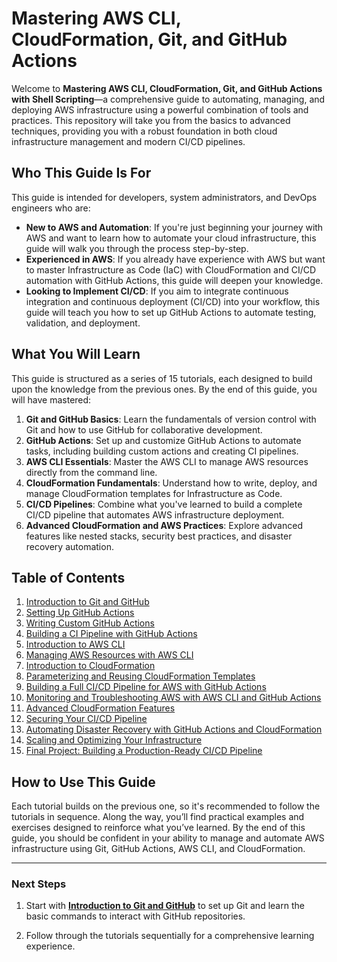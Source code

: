 # Mastering AWS CLI, CloudFormation, Git, and GitHub Actions

Welcome to **Mastering AWS CLI, CloudFormation, Git, and GitHub Actions with Shell Scripting**—a comprehensive guide to automating, managing, and deploying AWS infrastructure using a powerful combination of tools and practices. This repository will take you from the basics to advanced techniques, providing you with a robust foundation in both cloud infrastructure management and modern CI/CD pipelines.

## Who This Guide Is For

This guide is intended for developers, system administrators, and DevOps engineers who are:

- **New to AWS and Automation**: If you're just beginning your journey with AWS and want to learn how to automate your cloud infrastructure, this guide will walk you through the process step-by-step.
- **Experienced in AWS**: If you already have experience with AWS but want to master Infrastructure as Code (IaC) with CloudFormation and CI/CD automation with GitHub Actions, this guide will deepen your knowledge.
- **Looking to Implement CI/CD**: If you aim to integrate continuous integration and continuous deployment (CI/CD) into your workflow, this guide will teach you how to set up GitHub Actions to automate testing, validation, and deployment.

## What You Will Learn

This guide is structured as a series of 15 tutorials, each designed to build upon the knowledge from the previous ones. By the end of this guide, you will have mastered:

1. **Git and GitHub Basics**: Learn the fundamentals of version control with Git and how to use GitHub for collaborative development.
2. **GitHub Actions**: Set up and customize GitHub Actions to automate tasks, including building custom actions and creating CI pipelines.
3. **AWS CLI Essentials**: Master the AWS CLI to manage AWS resources directly from the command line.
4. **CloudFormation Fundamentals**: Understand how to write, deploy, and manage CloudFormation templates for Infrastructure as Code.
5. **CI/CD Pipelines**: Combine what you've learned to build a complete CI/CD pipeline that automates AWS infrastructure deployment.
6. **Advanced CloudFormation and AWS Practices**: Explore advanced features like nested stacks, security best practices, and disaster recovery automation.

## Table of Contents

1. [Introduction to Git and GitHub](aws-cli-cloudformation-github-actions/tutorials/01-introduction-to-git-and-github.md)
2. [Setting Up GitHub Actions](aws-cli-cloudformation-github-actions/tutorials/02-setting-up-github-actions.md)
3. [Writing Custom GitHub Actions](aws-cli-cloudformation-github-actions/tutorials/03-writing-custom-github-actions.md)
4. [Building a CI Pipeline with GitHub Actions](aws-cli-cloudformation-github-actions/tutorials/04-building-a-ci-pipeline-with-github-actions.md)
5. [Introduction to AWS CLI](aws-cli-cloudformation-github-actions/tutorials/05-introduction-to-aws-cli.md)
6. [Managing AWS Resources with AWS CLI](aws-cli-cloudformation-github-actions/tutorials/06-managing-aws-resources-with-aws-cli.md)
7. [Introduction to CloudFormation](aws-cli-cloudformation-github-actions/tutorials/07-introduction-to-cloudformation.md)
8. [Parameterizing and Reusing CloudFormation Templates](aws-cli-cloudformation-github-actions/tutorials/08-parameterizing-and-reusing-cloudformation-templates.md)
9. [Building a Full CI/CD Pipeline for AWS with GitHub Actions](aws-cli-cloudformation-github-actions/tutorials/09-building-a-full-ci-cd-pipeline-for-aws-with-github-actions.md)
10. [Monitoring and Troubleshooting AWS with AWS CLI and GitHub Actions](aws-cli-cloudformation-github-actions/tutorials/10-monitoring-and-troubleshooting-aws-with-aws-cli-and-github-actions.md)
11. [Advanced CloudFormation Features](aws-cli-cloudformation-github-actions/tutorials/11-advanced-cloudformation-features.md)
12. [Securing Your CI/CD Pipeline](aws-cli-cloudformation-github-actions/tutorials/12-securing-your-ci-cd-pipeline.md)
13. [Automating Disaster Recovery with GitHub Actions and CloudFormation](aws-cli-cloudformation-github-actions/tutorials/13-automating-disaster-recovery-with-github-actions-and-cloudformation.md)
14. [Scaling and Optimizing Your Infrastructure](aws-cli-cloudformation-github-actions/tutorials/14-scaling-and-optimizing-your-infrastructure.md)
15. [Final Project: Building a Production-Ready CI/CD Pipeline](aws-cli-cloudformation-github-actions/tutorials/15-final-project-building-a-production-ready-ci-cd-pipeline.md)

## How to Use This Guide

Each tutorial builds on the previous one, so it's recommended to follow the tutorials in sequence. Along the way, you’ll find practical examples and exercises designed to reinforce what you’ve learned. By the end of this guide, you should be confident in your ability to manage and automate AWS infrastructure using Git, GitHub Actions, AWS CLI, and CloudFormation.

---

### Next Steps

1. Start with **[Introduction to Git and GitHub](aws-cli-cloudformation-github-actions/tutorials/01-introduction-to-git-and-github.md)** to set up Git and learn the basic commands to interact with GitHub repositories.

2. Follow through the tutorials sequentially for a comprehensive learning experience.

